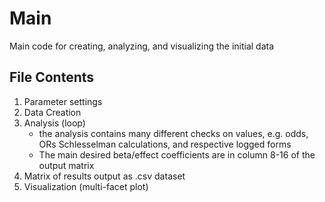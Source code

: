 # Main
Main code for creating, analyzing, and visualizing the initial data

## File Contents
1. Parameter settings
2. Data Creation
3. Analysis (loop)
   * the analysis contains many different checks on values, e.g. odds, ORs Schlesselman calculations, and respective logged forms
   * The main desired beta/effect coefficients are in column 8-16 of the output matrix
4. Matrix of results output as .csv dataset
5. Visualization (multi-facet plot)

